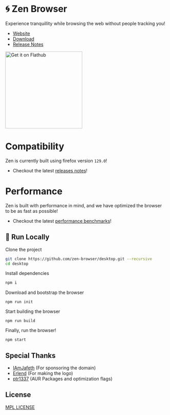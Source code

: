 
# 🌀 Zen Browser

Experience tranquillity while browsing the web without people tracking you!

* [Website](https://www.zen-browser.app)
* [Download](https://www.zen-browser.app/download)
* [Release Notes](https://www.zen-browser.app/release-notes/latest)

<a href='https://flathub.org/apps/io.github.zen_browser.zen'>
  <img width='240' alt='Get it on Flathub' src='https://flathub.org/api/badge?locale=en'/>
</a>

# Compatibility

Zen is currently built using firefox version `129.0`!

* Checkout the latest [releases notes](https://www.zen-browser.app/release-notes)!

# Performance

Zen is built with performance in mind, and we have optimized the browser to be as fast as possible!

* Checkout the latest [performance benchmarks](./docs/performance.md)!

## 🚀 Run Locally

Clone the project

```bash
git clone https://github.com/zen-browser/desktop.git --recursive
cd desktop
```

Install dependencies 

```bash
npm i
```

Download and bootstrap the browser

```
npm run init
```

Start building the browser

```
npm run build
```

Finally, run the browser!

```
npm start
```

## Special Thanks

- [IAmJafeth](https://github.com/IAmJafeth) (For sponsoring the domain)
- [Erlend](https://havn.blog) (For making the logo)
- [ptr1337](https://github.com/ptr1337) (AUR Packages and optimization flags)

## License

[MPL LICENSE](/LICENSE)


